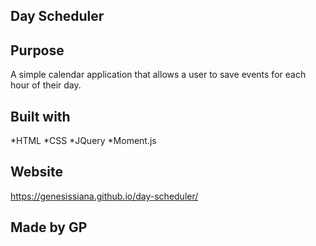 ## Day Scheduler 

## Purpose 
A simple calendar application that allows a user to save events for each hour of their day.

## Built with 
*HTML
*CSS
*JQuery
*Moment.js

## Website 
https://genesissiana.github.io/day-scheduler/

## Made by GP
